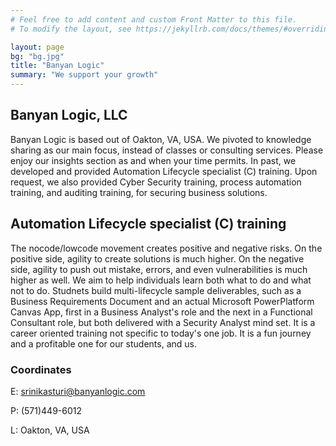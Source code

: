 ```yaml
---
# Feel free to add content and custom Front Matter to this file.
# To modify the layout, see https://jekyllrb.com/docs/themes/#overriding-theme-defaults

layout: page
bg: "bg.jpg"
title: "Banyan Logic"
summary: "We support your growth"
---
```


## Banyan Logic, LLC
Banyan Logic is based out of Oakton, VA, USA. We pivoted to knowledge sharing as our main focus, instead of classes or consulting services. Please enjoy our insights section as and when your time permits. In past, we developed and provided Automation Lifecycle specialist (C) training. Upon request, we also provided Cyber Security training, process automation training, and auditing training, for securing business solutions.

## Automation Lifecycle specialist (C) training
The nocode/lowcode movement creates positive and negative risks. On the positive side, agility to create solutions is much higher. On the negative side, agility to push out mistake, errors, and even vulnerabilities is much higher as well. We aim to help individuals learn both what to do and what not to do. Studnets build multi-lifecycle sample deliverables, such as a Business Requirements Document and an actual Microsoft PowerPlatform Canvas App, first in a Business Analyst's role and the next in a Functional Consultant role, but both delivered with a Security Analyst mind set. It is a career oriented training not specific to today's one job. It is a fun journey and a profitable one for our students, and us.

### Coordinates
E: srinikasturi@banyanlogic.com
<p>P: (571)449-6012
<p>L: Oakton, VA, USA
